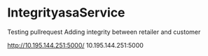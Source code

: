 # IntegrityasaService

Testing pullrequest
Adding integrity between retailer and customer


http://10.195.144.251:5000/
10.195.144.251:5000
